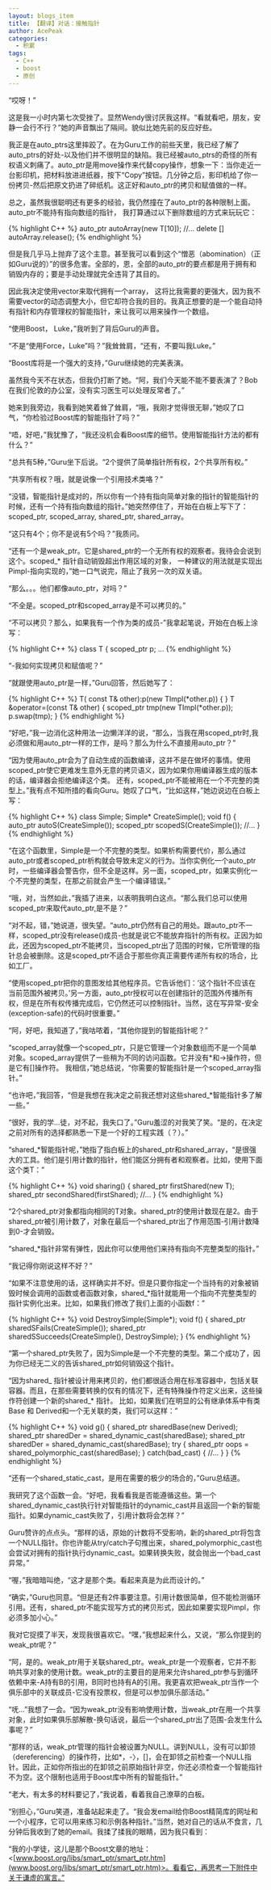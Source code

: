 ```yaml
---
layout: blogs_item
title: 【翻译】对话：接触指针
author: AcePeak
categories:
  - 积累
tags:
  - C++
  - boost
  - 原创
---
```


“哎呀！”

这是我一小时内第七次受挫了。显然Wendy很讨厌我这样。“看就看吧，朋友，安静一会行不行？”她的声音飘出了隔间。貌似比她先前的反应好些。

我正是在auto_ptrs这里摔跤了。在为Guru工作的前些天里，我已经了解了auto_ptrs的好处-以及他们并不很明显的缺陷。我已经被auto_ptrs的奇怪的所有权语义刺痛了。auto_ptr是用move操作来代替copy操作，想象一下：当你走近一台影印机，把材料放进进纸器，按下“Copy”按钮。几分钟之后，影印机给了你一份拷贝-然后把原文扔进了碎纸机。这正好和auto_ptr的拷贝和赋值做的一样。

总之，虽然我很聪明还有更多的经验，我仍然撞在了auto_ptr的各种限制上面。auto_ptr不能持有指向数组的指针， 我打算通过以下删除数组的方式来玩玩它：


{% highlight C++ %}
auto_ptr<T> autoArray(new T[10]);
//...
delete [] autoArray.release();
{% endhighlight %}


但是我几乎马上抛弃了这个主意。甚至我可以看到这个“憎恶（abomination）（正如Guru说的）”的很多危害。全部的，恩，全部的auto_ptr的要点都是用于拥有和销毁内存的；要是手动处理就完全违背了其目的。

因此我决定使用vector来取代拥有一个array， 这将比我需要的更强大，因为我不需要vector的动态调整大小，但它却符合我的目的。我真正想要的是一个能自动持有指针和内存管理权的智能指针，来让我可以用来操作一个数组。

“使用Boost， Luke，”我听到了背后Guru的声音。

“不是“使用Force，Luke”吗？”我耸耸肩，“还有，不要叫我Luke。”

“Boost库将是一个强大的支持，”Guru继续她的完美表演。

虽然我今天不在状态，但我仍打断了她。“阿，我们今天能不能不要表演了？Bob在我们伦敦的办公室，没有实习医生可以处理反常者了。”

她来到我旁边，我看到她笑着耸了耸肩，“哦，我刚才觉得很无聊，”她叹了口气，“你检验过Boost库的智能指针了吗？”

“唔，好吧，”我犹豫了，“我还没机会看Boost库的细节。使用智能指针方法的都有什么？”

“总共有5种，”Guru坐下后说。“2个提供了简单指针所有权，2个共享所有权。”

“共享所有权？哦，就是说像一个引用技术类咯？”

“没错，智能指针是成对的，所以你有一个持有指向简单对象的指针的智能指针的时候，还有一个持有指向数组的指针。”她突然停住了，开始在白板上写下了：scoped_ptr, scoped_array, shared_ptr, shared_array。

“这只有4个；你不是说有5个吗？”我质问。

“还有一个是weak_ptr。它是shared_ptr的一个无所有权的观察者。我待会会说到这个。scoped_* 指针自动销毁超出作用区域的对象， 一种建议的用法就是实现出Pimpl-指向实现的，”她一口气说完，阻止了我另一次的双关语。

“那么。。。他们都像auto_ptr，对吗？”

“不全是。scoped_ptr和scoped_array是不可以拷贝的。”

“不可以拷贝？那么，如果我有一个作为类的成员-”我拿起笔说，开始在白板上涂写：


{% highlight C++ %}
 class T
{
scoped_ptr<TImpl> p;
...
{% endhighlight %}


“-我如何实现拷贝和赋值呢？”

“就跟使用auto_ptr是一样，”Guru回答，然后她写了：


{% highlight C++ %}
T( const T& other):p(new TImpl(*other.p))
{
}
T &operator=(const T& other)
{
    scoped_ptr<TImpl> tmp(new TImpl(*other.p));
    p.swap(tmp);
}
{% endhighlight %}


“好吧，”我一边消化这种用法一边懒洋洋的说，“那么，当我在用scoped_ptr时,我必须做和用auto_ptr一样的工作，是吗？那么为什么不直接用auto_ptr？”

“因为使用auto_ptr会为了自动生成的函数编译，这并不是在做坏的事情。使用scoped_ptr使它更难发生意外无意的拷贝语义，因为如果你用编译器生成的版本的话，编译器会拒绝编译这个类。 还有，scoped_ptr不能被用在一个不完整的类型上。”我有点不知所措的看向Guru。她叹了口气，“比如这样，”她边说边在白板上写：


{% highlight C++ %}
class Simple;
Simple* CreateSimple();
void f()
{
  auto_ptr<Simple> autoS(CreateSimple());
  scoped_ptr<Simple> scopedS(CreateSimple());
  //...
}
{% endhighlight %}


“在这个函数里，Simple是一个不完整的类型。如果析构需要代价，那么通过auto_ptr或者scoped_ptr析构就会导致未定义的行为。当你实例化一个auto_ptr时，一些编译器会警告你，但不全是这样。另一面，scoped_ptr，如果实例化一个不完整的类型，在那之前就会产生一个编译错误。”

“哦，对，当然如此，”我插了进来，以表明我明白这点。“那么我们总可以使用scoped_ptr来取代auto_ptr,是不是？”

“对不起，错，”她说道，很失望。“auto_ptr仍然有自己的用处。跟auto_ptr不一样，scoped_ptr没有release()成员-也就是说它不能放弃指针的所有权。正因为如此，还因为scoped_ptr不能拷贝，当scoped_ptr出了范围的时候，它所管理的指针总会被删除。这是scoped_ptr不适合于那些你真正需要传递所有权的场合，比如工厂。

“使用scoped_ptr把你的意图发给其他程序员。它告诉他们：‘这个指针不应该在当前范围外被拷贝。’另一方面，auto_ptr授权可以在创建指针的范围外传播所有权，但是在所有权传播完成后，它仍然还可以控制指针。当然，这在写异常-安全(exception-safe)的代码时很重要。”

“阿，好吧，我知道了，”我咕哝着，“其他你提到的智能指针呢？”

“scoped_array就像一个scoped_ptr，只是它管理一个对象数组而不是一个简单对象。scoped_array提供了一些稍为不同的访问函数。它并没有*和->操作符，但是它有[]操作符。 我相信，”她总结说，“你需要的智能指针是一个scoped_array指针。”

“也许吧，”我回答，“但是我想在我决定之前我还想对这些shared_*智能指针多了解一些。”

“很好，我的学...徒，对不起，我失口了。”Guru羞涩的对我笑了笑。“是的，在决定之前对所有的选择都熟悉一下是一个好的工程实践（？）。”

“shared_*智能指针呢，”她指了指白板上的shared_ptr和shared_array，“是很强大的工具。他们是引用计数的指针，他们能区分拥有者和观察者。比如，使用下面这个类T：”


{% highlight C++ %}
void sharing()
{
  shared_ptr<T> firstShared(new T);
  shared_ptr<T> secondShared(firstShared);
  //...
}
{% endhighlight %}


“2个shared_ptr对象都指向相同的T对象。shared_ptr的使用计数现在是2。由于shared_ptr被引用计数了，对象在最后一个shared_ptr出了作用范围-引用计数降到0-才会销毁。

“shared_*指针非常有弹性，因此你可以使用他们来持有指向不完整类型的指针。”

“我记得你刚说这样不好？”

“如果不注意使用的话，这样确实并不好。但是只要你指定一个当持有的对象被销毁时候会调用的函数或者函数对象，shared_*指针就能用一个指向不完整类型的指针实例化出来。比如，如果我们修改了我们上面的小函数f：”


{% highlight C++ %}
void DestroySimple(Simple*);
void f()
{
  shared_ptr<Simple> sharedSFails(CreateSimple());
  shared_ptr<Simple> sharedSSucceeds(CreateSimple(), DestroySimple);
}
{% endhighlight %}


“第一个shared_ptr失败了，因为Simple是一个不完整的类型。第二个成功了，因为你已经无二义的告诉shared_ptr如何销毁这个指针。

“因为shared_ 指针被设计用来拷贝的，他们都很适合用在标准容器中，包括关联容器。而且，在那些需要转换的仅有的情况下，还有特殊操作符定义出来，这些操作符创建一个新的shared_* 指针。 比如，如果我们在明显的公有继承体系中有类Base 和 Derived和一个无关联的类，我们可以这样：”


{% highlight C++ %}
void g()
{
  shared_ptr<Base> sharedBase(new Derived);
  shared_ptr<Derived> sharedDer = shared_dynamic_cast<Derived>(sharedBase);
  shared_ptr<Unrelated> sharedDer = shared_dynamic_cast<Unrelated>(sharedBase);
  try
  {
     shared_ptr<Unrelated> oops = shared_polymorphic_cast<Unrelated>(sharedBase);
  }
  catch(bad_cast)
  {
     //...
  }
}
{% endhighlight %}


“还有一个shared_static_cast，是用在需要的极少的场合的，”Guru总结道。

我研究了这个函数一会。“好吧，我看看我是否能遵循这些。第一个shared_dynamic_cast执行针对智能指针的dynamic_cast并且返回一个新的智能指针。如果dynamic_cast失败了，引用计数将会怎样？”

Guru赞许的点点头。“那样的话，原始的计数将不受影响，新的shared_ptr将包含一个NULL指针。你也许能从try/catch子句推出来，shared_polymorphic_cast也会尝试对拥有的指针执行dynamic_cast。如果转换失败，就会抛出一个bad_cast异常。”

“喔，”我暗暗叫绝，“这才是那个类。看起来真是为此而设计的。”

“确实，”Guru也同意。“但是还有2件事要注意。引用计数很简单，但不能检测循环引用。还有，shared_ptr不能实现写方式的拷贝形式，因此如果要实现Pimpl，你必须多加小心。”

我对它捉摸了半天，发现我很喜欢它。“嘿，”我想起来什么，又说，“那么你提到的weak_ptr呢？”

“阿，是的。weak_ptr用于关联shared_ptr。weak_ptr是一个观察者，它并不影响共享对象的使用计数。weak_ptr的主要目的是用来允许shared_ptr参与到循环依赖中来-A持有B的引用，B同时也持有A的引用。我更喜欢把weak_ptr当作一个俱乐部中的关联成员-它没有投票权，但是可以参加俱乐部活动。”

“呒...”我想了一会。“因为weak_ptr没有影响使用计数，当weak_ptr在用一个共享对象，此时如果俱乐部解散-换句话说，最后一个shared_ptr出了范围-会发生什么事呢？”

“那样的话，weak_ptr管理的指针会被设置为NULL。讲到NULL，没有可以卸领（dereferencing）的操作符，比如*，-〉，[]，会在卸领之前检查一个NULL指针。因此，正如你所指出的在卸领之前原始指针非空，你还必须检查一个智能指针不为空。这个限制也适用于Boost库中所有的智能指针。”

“老大，有太多的材料要记了，”我说着，看着我自己潦草的白板。

“别担心，”Guru笑道，准备站起来走了。“我会发email给你Boost精简库的网址和一个小程序，它可以用来练习和示例各种指针。”当然，她对自己的话从不食言，几分钟后我收到了她的email。我揉了揉我的眼睛，因为我只看到：

“我的小学徒，这儿是那个Boost文章的地址：<[www.boost.org/libs/smart_ptr/smart_ptr.htm](www.boost.org/libs/smart_ptr/smart_ptr.htm)>。看看它，再思考一下附件中关于谦虚的寓言。”
